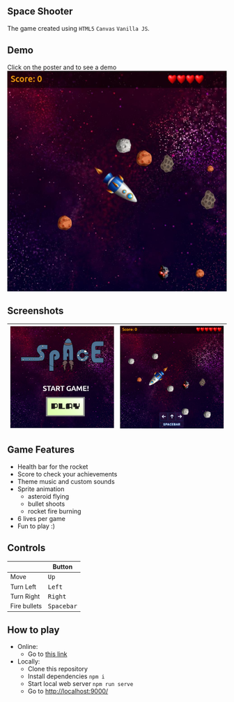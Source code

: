 ## Space Shooter
The game created using `HTML5` `Canvas` `Vanilla JS`.

## Demo
Click on the poster and to see a demo
[![Space Shooter Demo - Youtube](./posters/poster.jpg)](https://youtu.be/MTrX7byllUQ)

## Screenshots
| ![Poster 1](./posters/poster-2.jpg) | ![Poster 2](./posters/poster-3.jpg) |
|---------------------------------------------|---------------------------------------------|

## Game Features

- Health bar for the rocket
- Score to check your achievements
- Theme music and custom sounds
- Sprite animation
   - asteroid flying
   - bullet shoots
   - rocket fire burning
- 6 lives per game
- Fun to play :)

## Controls
|              | Button              |
|--------------|---------------------|
| Move         | <kbd>Up</kbd>       |
| Turn Left    | <kbd>Left</kbd>     |
| Turn Right   | <kbd>Right</kbd>    |
| Fire bullets | <kbd>Spacebar</kbd> |


## How to play
- Online:
  - Go to [this link](https://petrischakmaxim.github.io/space-shooter/)
- Locally:
  - Clone this repository
  - Install dependencies `npm i`
  - Start local web server `npm run serve`
  - Go to [http://localhost:9000/](http://localhost:9000/)
  